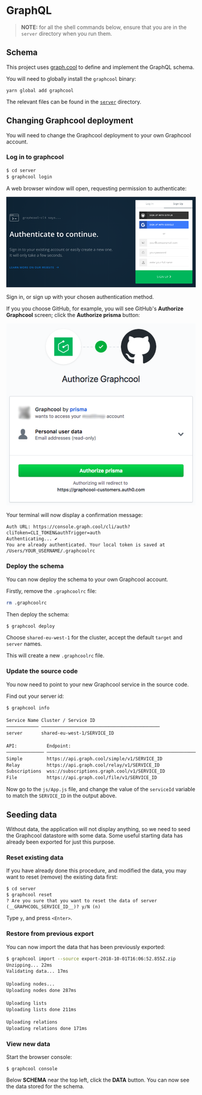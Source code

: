 # GraphQL

> **NOTE:** for all the shell commands below, ensure that you are in the `server` directory when you run them.

## Schema

This project uses [graph.cool](https://www.graph.cool/docs/) to define and implement the GraphQL schema.

You will need to globally install the `graphcool` binary:

```
yarn global add graphcool
```

The relevant files can be found in the [`server`](./server) directory.

## Changing Graphcool deployment

You will need to change the Graphcool deployment to your own Graphcool account.

### Log in to graphcool

```sh
$ cd server
$ graphcool login
```

A web browser window will open, requesting permission to authenticate:

![Graphcool - authenticate to continue](./graphcool-authenticate.png "Graphcool - authenticate to continue")

Sign in, or sign up with your chosen authentication method.

If you you choose GitHub, for example, you will see GitHub's **Authorize Graphcool** screen; click the **Authorize prisma** button:

![Authorize Graphcool](./authorize-graphcool.png "Authorize Graphcool")

Your terminal will now display a confirmation message:

```
Auth URL: https://console.graph.cool/cli/auth?cliToken=CLI_TOKEN&authTrigger=auth
Authenticating... ✔
You are already authenticated. Your local token is saved at /Users/YOUR_USERNAME/.graphcoolrc
```

### Deploy the schema

You can now deploy the schema to your own Graphcool account.

Firstly, remove the `.graphcoolrc` file:

```sh
rm .graphcoolrc
```

Then deploy the schema:

```sh
$ graphcool deploy
```

Choose `shared-eu-west-1` for the cluster, accept the default `target` and `server` names.

This will create a new `.graphcoolrc` file.

### Update the source code

You now need to point to your new Graphcool service in the source code.

Find out your server id:

```sh
$ graphcool info

Service Name Cluster / Service ID
──────────── ────────────────────────────────────────────
server       shared-eu-west-1/SERVICE_ID

API:           Endpoint:
────────────── ────────────────────────────────────────────────────────────
Simple         https://api.graph.cool/simple/v1/SERVICE_ID
Relay          https://api.graph.cool/relay/v1/SERVICE_ID
Subscriptions  wss://subscriptions.graph.cool/v1/SERVICE_ID
File           https://api.graph.cool/file/v1/SERVICE_ID
```

Now go to the `js/App.js` file, and change the value of the `serviceId` variable to match the `SERVICE_ID` in the output above.

## Seeding data

Without data, the application will not display anything, so we need to seed the Graphcool datastore with some data. Some useful starting data has already been exported for just this purpose.

### Reset existing data

If you have already done this procedure, and modified the data, you may want to reset (remove) the existing data first:

```
$ cd server
$ graphcool reset
? Are you sure that you want to reset the data of server (__GRAPHCOOL_SERVICE_ID__)? y/N (n)
```

Type `y`, and press `<Enter>`.

### Restore from previous export

You can now import the data that has been previously exported:

```sh
$ graphcool import --source export-2018-10-01T16:06:52.855Z.zip
Unzipping... 22ms
Validating data... 17ms

Uploading nodes...
Uploading nodes done 287ms

Uploading lists
Uploading lists done 211ms

Uploading relations
Uploading relations done 171ms
```

### View new data

Start the browser console:

```
$ graphcool console
```

Below **SCHEMA** near the top left, click the **DATA** button. You can now see the data stored for the schema.

